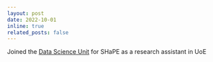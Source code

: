 ```yaml
---
layout: post
date: 2022-10-01
inline: true
related_posts: false
---
```


Joined the [Data Science Unit](https://web.inf.ed.ac.uk/data-science-unit) for SHaPE as a research assistant in UoE
